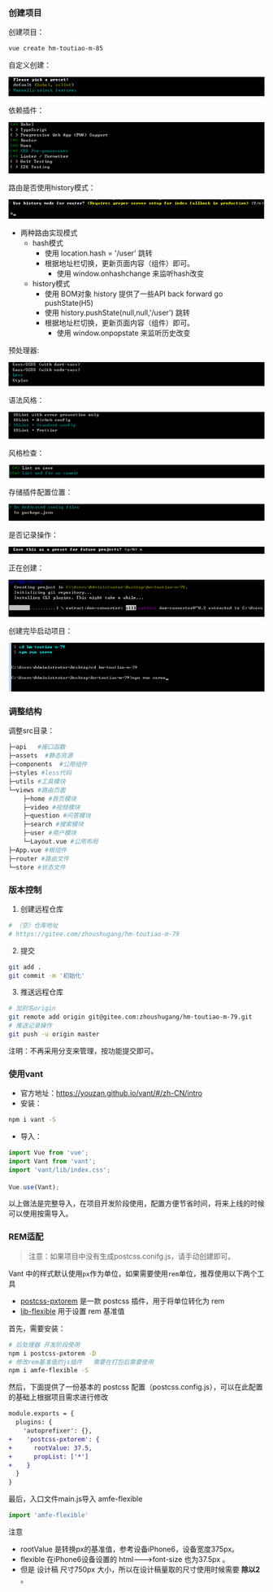 ### 创建项目

创建项目：

```sh
vue create hm-toutiao-m-85
```

自定义创建：

![1567673823029](docs/media/1567673823029.png)

依赖插件：

![1567673863185](docs/media/1567673863185.png)

路由是否使用history模式：

![1567673950349](docs/media/1567673950349.png)

- 两种路由实现模式
  - hash模式 
    - 使用 location.hash = '/user'  跳转
    - 根据地址栏切换，更新页面内容（组件）即可。
      - 使用 window.onhashchange 来监听hash改变
  - history模式
    - 使用 BOM对象 history 提供了一些API  back forward go pushState(H5)
    - 使用 history.pushState(null,null,'/user')  跳转
    - 根据地址栏切换，更新页面内容（组件）即可。
      - 使用 window.onpopstate 来监听历史改变

预处理器:

![1567673986105](docs/media/1567673986105.png)

语法风格：

![1567674030615](docs/media/1567674030615.png)

风格检查：

![1567674082990](docs/media/1567674082990.png)

存储插件配置位置：

![1567674131232](docs/media/1567674131232.png)

是否记录操作：

![1567674179098](docs/media/1567674179098.png)

正在创建：

![1567674226855](docs/media/1567674226855.png)

创建完毕启动项目：

![1567674365365](docs/media/1567674365365.png)



### 调整结构

调整src目录：

```sh
├─api   #接口函数
├─assets  #静态资源
├─components  #公用组件
├─styles #less代码
├─utils #工具模块
└─views #路由页面
    ├─home #首页模块
    ├─video #视频模块
    ├─question #问答模块
    ├─search #搜索模块
    ├─user #用户模块
    └─Layout.vue #公用布局
├─App.vue #根组件
├─router #路由文件
└─store #状态文件
```



### 版本控制

1. 创建远程仓库

```sh
# （空）仓库地址
# https://gitee.com/zhoushugang/hm-toutiao-m-79
```

2. 提交

```sh
git add .
git commit -m '初始化'
```

3. 推送远程仓库

```sh
# 加别名origin
git remote add origin git@gitee.com:zhoushugang/hm-toutiao-m-79.git
# 推送记录操作
git push -u origin master
```

注明：不再采用分支来管理，按功能提交即可。



### 使用vant

- 官方地址：https://youzan.github.io/vant/#/zh-CN/intro
- 安装：

```sh
npm i vant -S
```

- 导入：

```js
import Vue from 'vue';
import Vant from 'vant';
import 'vant/lib/index.css';

Vue.use(Vant);
```

以上做法是完整导入，在项目开发阶段使用，配置方便节省时间，将来上线的时候可以使用按需导入。



### REM适配

> 注意：如果项目中没有生成postcss.conifg.js，请手动创建即可。

Vant 中的样式默认使用`px`作为单位，如果需要使用`rem`单位，推荐使用以下两个工具

- [postcss-pxtorem](https://github.com/cuth/postcss-pxtorem) 是一款 postcss 插件，用于将单位转化为 rem
- [lib-flexible](https://github.com/amfe/lib-flexible) 用于设置 rem 基准值

首先，需要安装：

```sh
# 后处理器 开发阶段使用
npm i postcss-pxtorem -D
# 修改rem基准值的js插件   需要在打包后需要使用
npm i amfe-flexible -S
```

然后，下面提供了一份基本的 postcss 配置（postcss.config.js），可以在此配置的基础上根据项目需求进行修改

```diff
module.exports = {
  plugins: {
    'autoprefixer': {},
+    'postcss-pxtorem': {
+      rootValue: 37.5,
+      propList: ['*']
+    }
  }
}
```

最后，入口文件main.js导入 amfe-flexible 

```js
import 'amfe-flexible'
```

注意

- rootValue 是转换px的基准值，参考设备iPhone6，设备宽度375px。
- flexible 在iPhone6设备设置的  html--->font-size 也为37.5px 。
- 但是 设计稿 尺寸750px 大小，所以在设计稿量取的尺寸使用时候需要  **除以2**  。





